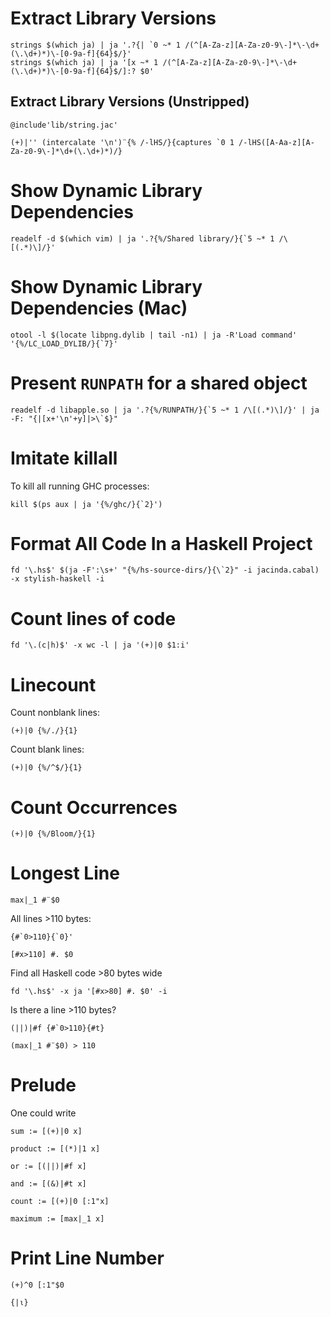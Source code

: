# Extract Library Versions

```
strings $(which ja) | ja '.?{| `0 ~* 1 /(^[A-Za-z][A-Za-z0-9\-]*\-\d+(\.\d+)*)\-[0-9a-f]{64}$/}'
strings $(which ja) | ja '[x ~* 1 /(^[A-Za-z][A-Za-z0-9\-]*\-\d+(\.\d+)*)\-[0-9a-f]{64}$/]:? $0'
```

## Extract Library Versions (Unstripped)

```
@include'lib/string.jac'

(+)|'' (intercalate '\n')¨{% /-lHS/}{captures `0 1 /-lHS([A-Aa-z][A-Za-z0-9\-]*\d+(\.\d+)*)/}
```

# Show Dynamic Library Dependencies

```
readelf -d $(which vim) | ja '.?{%/Shared library/}{`5 ~* 1 /\[(.*)\]/}'
```

# Show Dynamic Library Dependencies (Mac)

```
otool -l $(locate libpng.dylib | tail -n1) | ja -R'Load command' '{%/LC_LOAD_DYLIB/}{`7}'
```

# Present `RUNPATH` for a shared object

```
readelf -d libapple.so | ja '.?{%/RUNPATH/}{`5 ~* 1 /\[(.*)\]/}' | ja -F: "{|[x+'\n'+y]|>\`$}"
```

# Imitate killall

To kill all running GHC processes:

```
kill $(ps aux | ja '{%/ghc/}{`2}')
```

# Format All Code In a Haskell Project

```
fd '\.hs$' $(ja -F':\s+' "{%/hs-source-dirs/}{\`2}" -i jacinda.cabal) -x stylish-haskell -i
```

# Count lines of code

```
fd '\.(c|h)$' -x wc -l | ja '(+)|0 $1:i'
```

# Linecount

Count nonblank lines:

```
(+)|0 {%/./}{1}
```

Count blank lines:

```
(+)|0 {%/^$/}{1}
```

# Count Occurrences

```
(+)|0 {%/Bloom/}{1}
```

# Longest Line

```
max|_1 #¨$0
```

All lines >110 bytes:

```
{#`0>110}{`0}'
```

```
[#x>110] #. $0
```

Find all Haskell code >80 bytes wide

```
fd '\.hs$' -x ja '[#x>80] #. $0' -i
```

Is there a line >110 bytes?

```
(||)|#f {#`0>110}{#t}
```

```
(max|_1 #¨$0) > 110
```

# Prelude

One could write

```
sum := [(+)|0 x]

product := [(*)|1 x]

or := [(||)|#f x]

and := [(&)|#t x]

count := [(+)|0 [:1"x]

maximum := [max|_1 x]
```

# Print Line Number

```
(+)^0 [:1"$0
```

```
{|⍳}
```
